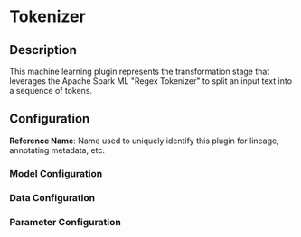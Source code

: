 
# Tokenizer

## Description
This machine learning plugin represents the transformation stage that leverages the Apache Spark ML "Regex Tokenizer"
to split an input text into a sequence of tokens.

## Configuration
**Reference Name**: Name used to uniquely identify this plugin for lineage, annotating metadata, etc.

### Model Configuration

### Data Configuration

### Parameter Configuration
